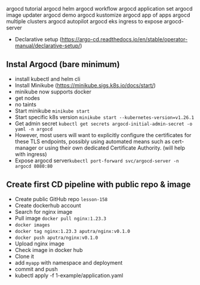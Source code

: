 argocd tutorial
argocd helm
argocd workflow
argocd application set
argocd image updater
argocd demo
argocd kustomize
argocd app of apps
argocd multiple clusters
argocd autopilot
argocd eks
ingress to expose argocd-server

- Declarative setup (https://argo-cd.readthedocs.io/en/stable/operator-manual/declarative-setup/)



## Instal Argocd (bare minimum)

- install kubectl and helm cli
- Install Minikube (https://minikube.sigs.k8s.io/docs/start/) 
- minikube now supports docker
- get nodes
- no taints
- Start minikube `minikube start`
- Start specific k8s version `minikube start --kubernetes-version=v1.26.1`
- Get admin secret `kubectl get secrets argocd-initial-admin-secret -o yaml -n argocd`
- However, most users will want to explicitly configure the certificates for these TLS endpoints, possibly using automated means such as cert-manager or using their own dedicated Certificate Authority. (will help with ingress)
- Expose argocd server`kubectl port-forward svc/argocd-server -n argocd 8080:80`

## Create first CD pipeline with public repo & image

- Create public GitHub repo `lesson-158`
- Create dockerhub account
- Search for nginx image
- Pull image `docker pull nginx:1.23.3`
- `docker images`
- `docker tag nginx:1.23.3 aputra/nginx:v0.1.0`
- `docker push aputra/nginx:v0.1.0`
- Upload nginx image
- Check image in docker hub
- Clone it
- add `myapp` with namespace and deployment
- commit and push
- kubectl apply -f 1-example/application.yaml